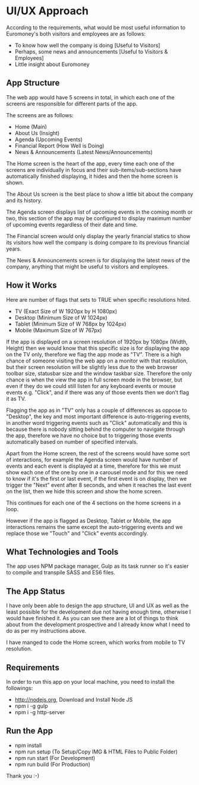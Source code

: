 # UI/UX Approach 

According to the requirements, what would be most useful information to Euromoney's both visitors and employees are as follows:

- To know how well the company is doing [Useful to Visitors]
- Perhaps, some news and announcements [Useful to Visitors & Employees]
- Little insight about Euromoney

## App Structure

The web app would have 5 screens in total, in which each one of the screens are responsible for different parts of the app.

The screens are as follows:
- Home (Main)
- About Us (Insight)
- Agenda (Upcoming Events)
- Financial Report (How Well is Doing)
- News & Announcements (Latest News/Announcements)

The Home screen is the heart of the app, every time each one of the screens are individually in focus and their sub-items/sub-sections have automatically finished displaying, it hides and then the home screen is shown.

The About Us screen is the best place to show a little bit about the company and its history.

The Agenda screen displays list of upcoming events in the coming month or two, this section of the app may be configured to display maximum number of upcoming events regardless of their date and time.

The Financial screen would only display the yearly financial statics to show its visitors how well the company is doing compare to its previous financial years.

The News & Announcements screen is for displaying the latest news of the company, anything that might be useful to visitors and employees.

## How it Works

Here are number of flags that sets to TRUE when specific resolutions hited.

- TV (Exact Size of W 1920px by H 1080px)
- Desktop (Minimum Size of W 1024px)
- Tablet (Minimum Size of W 768px by 1024px)
- Mobile (Maximum Size of W 767px)

If the app is displayed on a screen resolution of 1920px by 1080px (Width, Height) then we would know that this specific size is for displaying the app on the TV only, therefore we flag the app mode as "TV". There is a high chance of someone visiting the web app on a monitor with that resolution, but their screen resolution will be slightly less due to the web browser toolbar size, statusbar size and the window taskbar size. Therefore the only chance is when the view the app in full screen mode in the browser, but even if they do we could still listen for any keyboard events or mouse events e.g. "Click", and if there was any of those events then we don't flag it as TV.

Flagging the app as in "TV" only has a couple of differences as oppose to "Desktop", the key and most important difference is auto-triggering events, in another word triggering events such as "Click" automatically and this is because there is nobody sitting behind the computer to navigate through the app, therefore we have no choice but to triggering those events automatically based on number of specified intervals.

Apart from the Home screen, the rest of the screens would have some sort of interactions, for example the Agenda screen would have number of events and each event is displayed at a time, therefore for this we must show each one of the one by one in a carousel mode and for this we need to know if it's the first or last event, if the first event is on display, then we trigger the "Next" event after 8 seconds, and when it reaches the last event on the list, then we hide this screen and show the home screen.

This continues for each one of the 4 sections on the home screens in a loop.

However if the app is flagged as Desktop, Tablet or Mobile, the app interactions remains the same except the auto-triggering events and we replace those we "Touch" and "Click" events accordingly.

## What Technologies and Tools

The app uses NPM package manager, Gulp as its task runner so it's easier to compile and transpile SASS and ES6 files.

## The App Status

I have only been able to design the app structure, UI and UX as well as the least possible for the development due not having enough time, otherwise I would have finished it. As you can see there are a lot of things to think about from the development prospective and I already know what I need to do as per my instructions above.

I have manged to code the Home screen, which works from mobile to TV resolution.

## Requirements

In order to run this app on your local machine, you need to install the followings:

- http://nodejs.org, Download and Install Node JS
- npm i -g gulp
- npm i -g http-server

## Run the App

- npm install
- npm run setup (To Setup/Copy IMG & HTML Files to Public Folder)
- npm run start (For Development)
- npm run build (For Production)


Thank you :-)